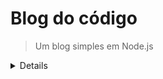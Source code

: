 # Blog do código
> Um blog simples em Node.js

<details>

Instalar pacotes:
```
npm install
```

Instalar bcrypt:
```
npm install bcrypt@3.0.8
```

Instalar passport:
```
npm install passport
```

Instalar passport-local:
```
npm install passport-local
```

Instalar JsonWebToken:
```
npm install jsonwebtoken
```

Gerar uma senha secreta aleatória para o JWT:
```
node -e "console.log(require('crypto').randomBytes(256).toString('base64'))"
```

Ler variável de ambiente em aplicações node:
```
npm install dotenv
```

Instalar Bearer Token:
```
npm install passport-http-bearer
``` 

</details>